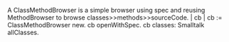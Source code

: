 A ClassMethodBrowser is a simple browser using spec and reusing MethodBrowser to browse classes>>methods>>sourceCode.
	| cb |
	cb := ClassMethodBrowser new.
	cb openWithSpec.
	cb classes: Smalltalk allClasses.